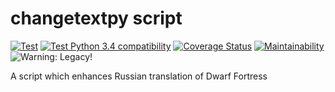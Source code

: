 # changetextpy script

[![Test](https://github.com/dfint/changetextpy_script/actions/workflows/test.yml/badge.svg)](https://github.com/dfint/changetextpy_script/actions/workflows/test.yml)
[![Test Python 3.4 compatibility](https://github.com/dfint/changetextpy_script/actions/workflows/test%20Py%203.4%20compatibility.yml/badge.svg)](https://github.com/dfint/changetextpy_script/actions/workflows/test%20Py%203.4%20compatibility.yml)
[![Coverage Status](https://coveralls.io/repos/github/dfint/changetextpy_script/badge.svg?branch=develop)](https://coveralls.io/github/dfint/changetextpy_script?branch=develop)
[![Maintainability](https://api.codeclimate.com/v1/badges/088806405dcb8906c469/maintainability)](https://codeclimate.com/github/dfint/changetextpy_script/maintainability)
![Warning: Legacy!](https://img.shields.io/badge/Warning-Legacy!-red)

A script which enhances Russian translation of Dwarf Fortress
